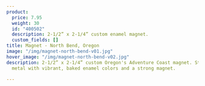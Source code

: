 ```yaml
---
product:
  price: 7.95
  weight: 30
  id: "400502"
  description: 2-1/2” x 2-1/4” custom enamel magnet.
  custom_fields: []
title: Magnet - North Bend, Oregon
image: "/img/magnet-north-bend-v01.jpg"
hover_image: "/img/magnet-north-bend-v02.jpg"
description: 2-1/2” x 2-1/4” custom Oregon's Adventure Coast magnet. Sturdy, embossed
  metal with vibrant, baked enamel colors and a strong magnet.

---
```

